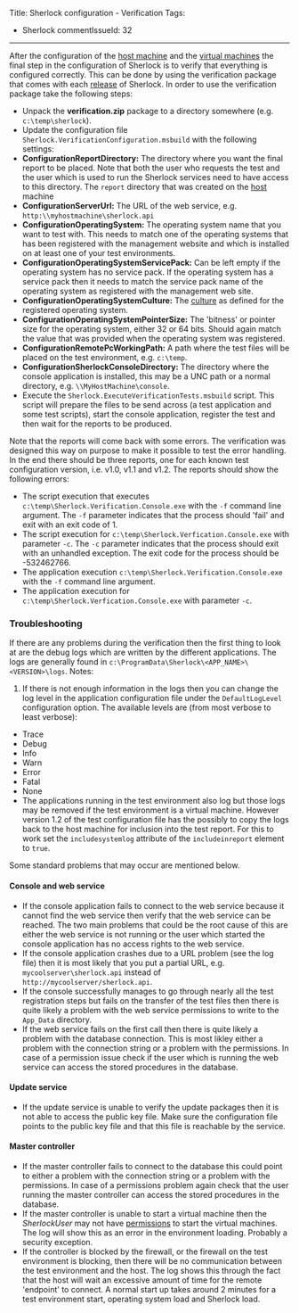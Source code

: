 Title: Sherlock configuration - Verification
Tags:
  - Sherlock
commentIssueId: 32
---

After the configuration of the [host machine](/posts/2013-12-10_Setting-up-Sherlock-serverside.html) and the [virtual machines](/posts/2013-12-11_Setting-up-Sherlock-virtualmachines.html) the final step in the configuration of Sherlock is to verify that everything is configured correctly. This can be done by using the verification package that comes with each [release](https://github.com/pvandervelde/Sherlock/releases) of Sherlock. In order to use the verification package take the following steps:

* Unpack the **verification.zip** package to a directory somewhere (e.g. `c:\temp\sherlock`).
* Update the configuration file `Sherlock.VerificationConfiguration.msbuild` with the following settings:
 * **ConfigurationReportDirectory:** The directory where you want the final report to be placed. Note that both the user who requests the test and the user which is used to run the Sherlock services need to have access to this directory. The `report` directory that was created on the [host](/posts/2013-12-10_Setting-up-Sherlock-serverside.html) machine
 * **ConfigurationServerUrl:** The URL of the web service, e.g. `http:\\myhostmachine\sherlock.api`
 * **ConfigurationOperatingSystem:** The operating system name that you want to test with. This needs to match one of the operating systems that has been registered with the management website and which is installed on at least one of your test environments.
 * **ConfigurationOperatingSystemServicePack:** Can be left empty if the operating system has no service pack. If the operating system has a service pack then it needs to match the service pack name of the operating system as registered with the management web site.
 * **ConfigurationOperatingSystemCulture:** The [culture](http://en.wikipedia.org/wiki/IETF_language_tag) as defined for the registered operating system.
 * **ConfigurationOperatingSystemPointerSize:** The 'bitness' or pointer size for the operating system, either 32 or 64 bits. Should again match the value that was provided when the operating system was registered.
 * **ConfigurationRemotePcWorkingPath:** A path where the test files will be placed on the test environment, e.g. `c:\temp`.
 * **ConfigurationSherlockConsoleDirectory:** The directory where the console application is installed, this may be a UNC path or a normal directory, e.g. `\\MyHostMachine\console`.
* Execute the `Sherlock.ExecuteVerificationTests.msbuild` script. This script will prepare the files to be send across (a test application and some test scripts), start the console application, register the test and then wait for the reports to be produced.

Note that the reports will come back with some errors. The verification was designed this way on purpose to make it possible to test the error handling. In the end there should be three reports, one for each known test configuration version, i.e. v1.0, v1.1 and v1.2. The reports should show the following errors:

 * The script execution that executes `c:\temp\Sherlock.Verification.Console.exe` with the `-f` command line argument. The `-f` parameter indicates that the process should 'fail' and exit with an exit code of 1.
 * The script execution for `c:\temp\Sherlock.Verfication.Console.exe` with parameter `-c`. The `-c` parameter indicates that the process should exit with an unhandled exception. The exit code for the process should be -532462766.
 * The application execution `c:\temp\Sherlock.Verification.Console.exe` with the `-f` command line argument.
 * The application execution for `c:\temp\Sherlock.Verfication.Console.exe` with parameter `-c`.


### Troubleshooting
If there are any problems during the verification then the first thing to look at are the debug logs which are written by the different applications. The logs are generally found in `c:\ProgramData\Sherlock\<APP_NAME>\<VERSION>\logs`. Notes:

1. If there is not enough information in the logs then you can change the log level in the application configuration file under the `DefaultLogLevel` configuration option. The available levels are (from most verbose to least verbose):
 * Trace
 * Debug
 * Info
 * Warn
 * Error
 * Fatal
 * None
* The applications running in the test environment also log but those logs may be removed if the test environment is a virtual machine. However version 1.2 of the test configuration file has the possibly to copy the logs back to the host machine for inclusion into the test report. For this to work set the `includesystemlog` attribute of the `includeinreport` element to `true`.

Some standard problems that may occur are mentioned below.

#### Console and web service
* If the console application fails to connect to the web service because it cannot find the web service then verify that the web service can be reached. The two main problems that could be the root cause of this are either the web service is not running or the user which started the console application has no access rights to the web service.
* If the console application crashes due to a URL problem (see the log file) then it is most likely that you put a partial URL, e.g. `mycoolserver\sherlock.api` instead of `http://mycoolserver/sherlock.api`.
* If the console successfully manages to go through nearly all the test registration steps but fails on the transfer of the test files then there is quite likely a problem with the web service permissions to write to the `App_Data` directory.
* If the web service fails on the first call then there is quite likely a problem with the database connection. This is most likley either a problem with the connection string or a problem with the permissions. In case of a permission issue check if the user which is running the web service can access the stored procedures in the database.

#### Update service
* If the update service is unable to verify the update packages then it is not able to access the public key file. Make sure the configuration file points to the public key file and that this file is reachable by the service.

#### Master controller
* If the master controller fails to connect to the database this could point to either a problem with the connection string or a problem with the permissions. In case of a permissions problem again check that the user running the master controller can access the stored procedures in the database.
* If the master controller is unable to start a virtual machine then the *SherlockUser* may not have [permissions](http://blogs.msdn.com/b/virtual_pc_guy/archive/2008/01/17/allowing-non-administrators-to-control-hyper-v.aspx) to start the virtual machines. The log will show this as an error in the environment loading. Probably a security exception.
* If the controller is blocked by the firewall, or the firewall on the test environment is blocking, then there will be no communication between the test environment and the host. The log shows this through the fact that the host will wait an excessive amount of time for the remote 'endpoint' to connect. A normal start up takes around 2 minutes for a test environment start, operating system load and Sherlock load.

